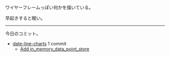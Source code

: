 ワイヤーフレームっぽい何かを描いている。

早起きすると眠い。

---

今日のコミット。

- [date-line-charts](https://github.com/bouzuya/date-line-charts) 1 commit
  - [Add in_memory_data_point_store](https://github.com/bouzuya/date-line-charts/commit/c4495fa9c026c005550df715bd40fdd368bec2e2)
